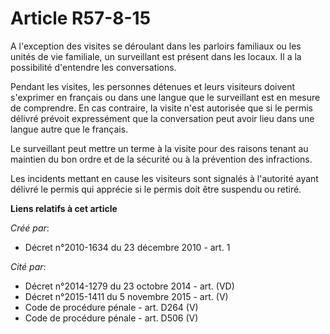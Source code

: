 # Article R57-8-15

A l'exception des visites se déroulant dans les parloirs familiaux ou les unités de vie familiale, un surveillant est présent
dans les locaux. Il a la possibilité d'entendre les conversations. 

Pendant les visites, les personnes détenues et leurs visiteurs doivent s'exprimer en français ou dans une langue que le
surveillant est en mesure de comprendre. En cas contraire, la visite n'est autorisée que si le permis délivré prévoit
expressément que la conversation peut avoir lieu dans une langue autre que le français. 

Le surveillant peut mettre un terme à la visite pour des raisons tenant au maintien du bon ordre et de la sécurité ou à la
prévention des infractions. 

Les incidents mettant en cause les visiteurs sont signalés à l'autorité ayant délivré le permis qui apprécie si le permis
doit être suspendu ou retiré.

**Liens relatifs à cet article**

_Créé par_:

  - Décret n°2010-1634 du 23 décembre 2010 - art. 1

_Cité par_:

  - Décret n°2014-1279 du 23 octobre 2014 - art. (VD)
  - Décret n°2015-1411 du 5 novembre 2015 - art. (V)
  - Code de procédure pénale - art. D264 (V)
  - Code de procédure pénale - art. D506 (V)
